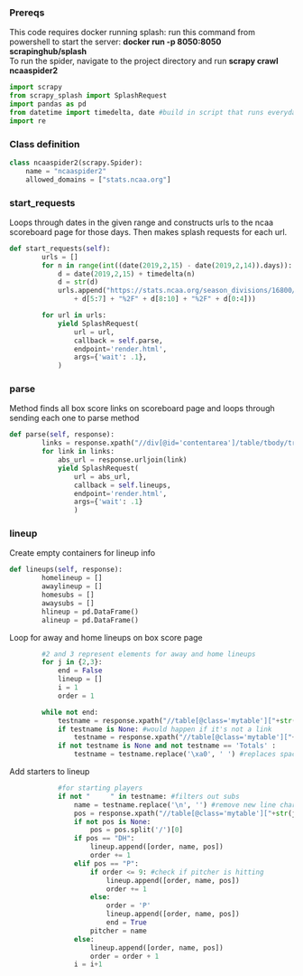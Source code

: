 
### Prereqs
This code requires docker running splash: run this command from powershell to start the server: **docker run -p 8050:8050 scrapinghub/splash**  
To run the spider, navigate to the project directory and run **scrapy crawl ncaaspider2**

```python
import scrapy
from scrapy_splash import SplashRequest
import pandas as pd
from datetime import timedelta, date #build in script that runs everyday for yesterday
import re
```

### Class definition
```python
class ncaaspider2(scrapy.Spider):
    name = "ncaaspider2"
    allowed_domains = ["stats.ncaa.org"]
```

### start_requests
Loops through dates in the given range and constructs urls to the ncaa scoreboard page for those days. Then makes splash requests for each url.
```python
def start_requests(self):
        urls = []
        for n in range(int((date(2019,2,15) - date(2019,2,14)).days)):
            d = date(2019,2,15) + timedelta(n)
            d = str(d)
            urls.append("https://stats.ncaa.org/season_divisions/16800/scoreboards?game_date="
                + d[5:7] + "%2F" + d[8:10] + "%2F" + d[0:4]))

        for url in urls:
            yield SplashRequest(
                url = url,
                callback = self.parse,
                endpoint='render.html',
                args={'wait': .1},
            )
```

### parse
Method finds all box score links on scoreboard page and loops through sending each one to parse method

```python
def parse(self, response):
        links = response.xpath("//div[@id='contentarea']/table/tbody/tr/td[1]/a[@class='skipMask']/@href").getall()
        for link in links:
            abs_url = response.urljoin(link)
            yield SplashRequest(
                url = abs_url,
                callback = self.lineups,
                endpoint='render.html',
                args={'wait': .1}
                )
```

### lineup
Create empty containers for lineup info
```python
def lineups(self, response):
        homelineup = []
        awaylineup = []
        homesubs = []
        awaysubs = []
        hlineup = pd.DataFrame()
        alineup = pd.DataFrame()
```
Loop for away and home lineups on box score page
```python
        #2 and 3 represent elements for away and home lineups
        for j in {2,3}:
            end = False
            lineup = []
            i = 1
            order = 1
```

```python
        while not end:
            testname = response.xpath("//table[@class='mytable']["+str(j)+"]/tbody/tr[@class='smtext'][" + str(i) + "]/td[1]/a/text()").get()
            if testname is None: #would happen if it's not a link
                testname = response.xpath("//table[@class='mytable']["+str(j)+"]/tbody/tr[@class='smtext'][" + str(i) + "]/td[1]/text()").get()
            if not testname is None and not testname == 'Totals' :
                testname = testname.replace('\xa0', ' ') #replaces spaces in name field
```
Add starters to lineup
```python
            #for starting players
            if not "     " in testname: #filters out subs
                name = testname.replace('\n', '') #remove new line character
                pos = response.xpath("//table[@class='mytable']["+str(j)+"]/tbody/tr[@class='smtext'][" + str(i) + "]/td[2]/text()").get()
                if not pos is None:
                    pos = pos.split('/')[0]
                if pos == "DH":
                    lineup.append([order, name, pos])
                    order += 1
                elif pos == "P":
                    if order <= 9: #check if pitcher is hitting
                        lineup.append([order, name, pos])
                        order += 1
                    else:
                        order = 'P'
                        lineup.append([order, name, pos])
                        end = True
                    pitcher = name
                else:
                    lineup.append([order, name, pos])
                    order = order + 1
                i = i+1
```

```python
```

```python
```

```python
```

```python
```
